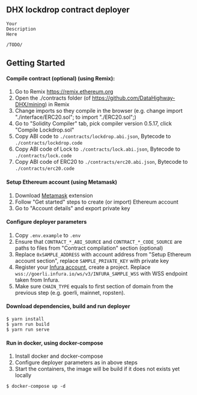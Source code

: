 ## DHX lockdrop contract deployer

```
Your
Description
Here

/TODO/
```

## Getting Started

#### Compile contract (optional) (using Remix):

1. Go to Remix https://remix.ethereum.org
2. Open the ./contracts folder (of https://github.com/DataHighway-DHX/mining) in Remix
3. Change imports so they compile in the browser (e.g. change import "./interface/ERC20.sol"; to import "./ERC20.sol";)
4. Go to "Solidity Compiler" tab, pick compiler version 0.5.17, click "Compile Lockdrop.sol"
5. Copy ABI code to `./contracts/lockdrop.abi.json`, Bytecode to `./contracts/lockdrop.code`
6. Copy ABI code of Lock to `./contracts/lock.abi.json`, Bytecode to `./contracts/lock.code`
6. Copy ABI code of ERC20 to `./contracts/erc20.abi.json`, Bytecode to `./contracts/erc20.code`

#### Setup Ethereum account (using Metamask)

1. Download [Metamask](https://metamask.io/) extension
2. Follow "Get started" steps to create (or import) Ethereum account
3. Go to "Account details" and export private key

#### Configure deployer parameters

1. Copy `.env.example` to `.env`
2. Ensure that `CONTRACT_*_ABI_SOURCE` and `CONTRACT_*_CODE_SOURCE` are paths to files from "Contract compilation" section (optional)
3. Replace `0xSAMPLE_ADDRESS` with account address from "Setup Ethereum account section", replace `SAMPLE_PRIVATE_KEY` with private key
4. Register your [Infura account](https://infura.io/), create a project. Replace `wss://goerli.infura.io/ws/v3/INFURA_SAMPLE_WSS` with WSS endpoint taken from Infura.
5. Make sure `CHAIN_TYPE` equals to first section of domain from the previous step (e.g. goerli, mainnet, ropsten).

#### Download dependencies, build and run deployer

```
$ yarn install
$ yarn run build
$ yarn run serve
```

#### Run in docker, using docker-compose

1. Install docker and docker-compose
2. Configure deployer parameters as in above steps
3. Start the containers, the image will be build if it does not exists yet locally

```
$ docker-compose up -d
```
